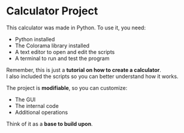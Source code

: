 # Calculator Project

This calculator was made in Python. To use it, you need:

- Python installed
- The Colorama library installed
- A text editor to open and edit the scripts
- A terminal to run and test the program

Remember, this is just a **tutorial on how to create a calculator**.  
I also included the scripts so you can better understand how it works.

The project is **modifiable**, so you can customize:

- The GUI
- The internal code
- Additional operations

Think of it as a **base to build upon**.
